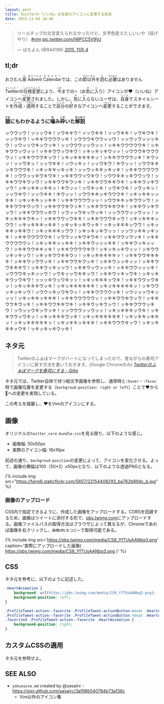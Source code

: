```yaml
---
layout: post
title: Twitterの「いいね」を任意のアイコンに変更する知見
date: 2015-11-04 18:40
---
```


<blockquote class="twitter-tweet tw-align-center" lang="ja"><p lang="ja" dir="ltr">ツールチップの文言変えられなかったけど、文字色変えたしいいや（投げやり） <a href="https://twitter.com/hashtag/vim?src=hash">#vim</a> <a href="https://t.co/IWPCC5V9VJ">pic.twitter.com/IWPCC5V9VJ</a></p>&mdash; はちよん (@844196) <a href="https://twitter.com/844196/status/661820819207643136">2015, 11月 4</a></blockquote>
<script async src="//platform.twitter.com/widgets.js" charset="utf-8"></script>

## tl;dr

<div class="alert alert-info">おさむん<ruby>家<rt>ち</rt></ruby> <ruby>Advent<rt>あどべんと</rt></ruby> <ruby>Calendar<rt>かれんだー</rt></ruby>では、この<ruby>節<rt>せつ</rt></ruby><ruby>以外<rt>いがい</rt></ruby>を<ruby>読<rt>よ</rt></ruby>む<ruby>必要<rt>ひつよう</rt></ruby>はありません</div>

<ruby>Twitter<rt>ついったー</rt></ruby>の<ruby>仕様変更<rt>しようへんこう</rt></ruby>により、<ruby>今<rt>いま</rt></ruby>までの:star:（お<ruby>気<rt>き</rt></ruby>に<ruby>入<rt>い</rt></ruby>り）アイコンが:heart:（いいね）アイコンへ<ruby>変更<rt>へんこう</rt></ruby>されました。しかし、<ruby>気<rt>き</rt></ruby>に<ruby>入<rt>い</rt></ruby>らないユーザは、<ruby>自身<rt>じしん</rt></ruby>でスタイルシートを<ruby>作成<rt>さくせい</rt></ruby>・<ruby>適用<rt>てきよう</rt></ruby>することで<ruby>自分<rt>じぶん</rt></ruby>の<ruby>好<rt>す</rt></ruby>きなアイコンへ<ruby>変更<rt>へんこう</rt></ruby>することができます。

### <ruby>猿<rt>さる</ruby>にもわかるように<ruby>噛<rt>か</ruby>み<ruby>砕<rt>くだ</ruby>いた<ruby>解説<rt>かいせつ</ruby>

ッウウッウ！ッッッウキ！ッウキキウ！ッッウキキ！ッッウキキ！ッウキウキ！ッッウキウ！ッキキウウウウッキ！ッウウウキウウッッウ！ッッウッウッッッキウ！ッウッッウキッウッキ！ッッウウウッッウッッ！ッキキウウウウウキ！ッキキウウッウッッ！ッキキウウッウキウ！ッキッキッキウッッ！ッウウウキウウウウッ！ッキキウウウキッウ！ッキッキキキキキッ！ッキキウウウウッキ！キウッッ！ッッウキッ！ッッウキキ！ッウッキッ！ッッウキウ！キウッッ！ッウウキキッキウウウキ！ッキッキキッキッキ！ッッウッキキッキッキ！ッキキウウウウウキ！ッウウッッキウキウキ！ッキキウウッウキウ！ッウウキキッキウウッウ！ッキキウウキウッウ！ッキキウウキウッキ！ッキキウウキキウキ！ッキキウッキウッウ！ッキッキキッキキッ！キウッッ！ッウキッキ！ッウキウキ！ッウッキッ！ッッウキウ！ッッウキキ！キウッッ！ッウウキキッキウウウキ！ッキッキキッッキキ！ッキッキキッッキキ！ッキキウウウウッッ！ッウウキキッキウウッウ！ッキキウウキウッウ！ッキキウウキウッキ！ッキキウウキキウキ！ッキキウッキウッウ！ッキキウウウッキウ！ッウッッウキッウッキ！ッッウウウッッウッッ！ッキッキキキウキッ！ッキキウウッウキキ！ッキキウウウキッウ！ッキッキキキッウウ！ッキッキキキッキキ！ッキッキッキウッキ！ッキッキキキッウウ！ッキッキキッキキウ！ッキッキキキッウウ！ッキッキッキウッッ！ッッウッキキッキッキ！ッキキウウウウウキ！ッウウッッキウキウキ！ッキキウウッウッキ！ッキキウウウウウッ！ッキッキキッッキキ！ッキキウッッッキキ！ッキキウッキッッウ！ッキキウウキキッキ！ッキキウウウウキウ！ッキッキッキウッッ！ッキウウッキッキッウ！ッキッキウウキキウッ！ッキッキキキキキッ！ッキキウウキキキキ！ッキキウッウウッキ！ッキキウウキウッキ！ッキキウッッキッッ！ッキキウウキキキウ！ッキキウッキッッウ！ッキキウッウッッキ！ッキキウウッッッキ！ッウウウキッキッッウ！ッウキッッウキキッウ！ッキキウッキッウキ！ッキッキキウッウキウ！ッッッキウッウキッッ！ッキッキキキッウキ！ッキキウウッウキッ！ッキッキキキウッキ！ッキッキキキキキキ！ッキッキキキキキッ！ッキウウッキッキッウ！ッウウッキッウキウッ！ッキキウウウウッキ！ッウッッッウキッッッ！ッキッキキッキキキ！ッキキウウウウウッ！ッキキウウキウッウ！ッキキウウキウッキ！ッキキウウキキウキ！ッキキウッキウッウ！ッキキウウウッキウ！ッウッッウキッウッキ！ッッウウウッッウッッ！ッキッキキキッウキ！ッキキウウッウキッ！ッキッキキキウッキ！ッキッキキキキキキ！ッキッキキッキキッ！ッキッキキキキキッ！ッキッキキッキキキ！ッキキウウウキッウ！ッキッキキキッウキ！ッキッキッキウッキ！

## ネタ元

> Twitterのふぁぼマークがハートになってしまったので、昔ながらの寿司アイコンに戻す方法を書いておきます。(Google Chromeのみ)
<cite>[Twitterのふぁぼマークを寿司にする - Qiita](http://qiita.com/GODVA_GOBBA/items/34fd127578ddb91dfd82)</cite>

ネタ元では、Twitter自体で持つ絵文字画像を参照し、通常時と`:hover`・`:focus`時で画像位置を変更する（`backgroud-position: right or left`）ことで:heart:から:sushi:への変更を実現している。

この考えを踏襲し、:heart:をVimのアイコンにする。

## 画像

オリジナルの`twitter_core.bundle.css`を見る限り、以下のような感じ。

- 画像幅: 50x50px
- 実際のアイコン幅: 16x16px

前述の通り、`backgroud-position`の変更によって、アイコンを変化させる。よって、画像の横幅は100（50*2）x50pxとなり、以下のような透過PNGとなる。

{% include img src="https://farm6.staticflickr.com/5657/22154408293_ba762b89dc_b.jpg" %}

### <i class="fa fa-upload fa-fw"></i> 画像のアップロード

CSS内で指定できるように、作成した画像をアップロードする。CORSを回避するため、画像はツイートに添付する形で、[pbs.twimg.com](http://pbs.twimg.com)にアップロードする。画像ファイルパスの取得方法はブラウザによって異なるが、Chromeであれば画像を右クリックし、`画像URLをコピー`で取得可能である。

{% include img src='https://pbs.twimg.com/media/CS8_YfTUsAANbq3.png' caption='実際にアップロードした画像( https://pbs.twimg.com/media/CS8_YfTUsAANbq3.png )' %}

## CSS

ネタ元を参考に、以下のように記述した。

```css
.HeartAnimation {
    background: url(https://pbs.twimg.com/media/CS8_YfTUsAANbq3.png);
    background-position: left;
}

.ProfileTweet-action--favorite .ProfileTweet-actionButton:hover .HeartAnimation,
.ProfileTweet-action--favorite .ProfileTweet-actionButton:focus .HeartAnimation,
.favorited .ProfileTweet-action--favorite .HeartAnimation {
    background-position: right;
}
```

## カスタムCSSの適用

ネタ元を参照せよ。

## SEE ALSO

- `yokunaine.md` created by @sasairc - <https://gist.github.com/sasairc/3af98b540784b73a136c>
    - Vim以外のアイコン集

